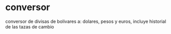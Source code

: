 # conversor
conversor de divisas de bolivares a: dolares, pesos y euros, incluye historial de las tazas de cambio
